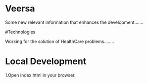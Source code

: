 # Veersa


Some new relevant information that enhances the development.......


#Technologies

Working for the solution of HealthCare problems........


# Local Development

1.Open index.html in your browser.